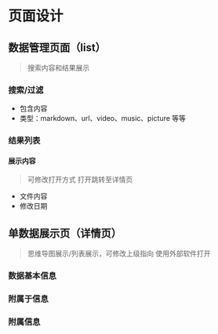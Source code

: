 # 页面设计

## 数据管理页面（list）

> 搜索内容和结果展示

### 搜索/过滤

- 包含内容
- 类型：markdown、url、video、music、picture 等等

### 结果列表

#### 展示内容

> 可修改打开方式
> 打开跳转至详情页

- 文件内容
- 修改日期

## 单数据展示页（详情页）

> 思维导图展示/列表展示，可修改上级指向
> 使用外部软件打开

### 数据基本信息

### 附属于信息

### 附属信息

